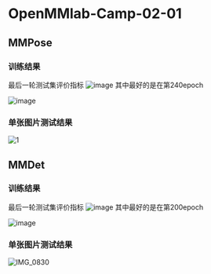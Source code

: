 # OpenMMlab-Camp-02-01
## MMPose
### 训练结果
最后一轮测试集评价指标
![image](https://github.com/CHEROAD/OpenMMlab-Camp-02-01/assets/105981758/0dbe211c-cf5b-4577-95ac-6352bb40881e)
其中最好的是在第240epoch

![image](https://github.com/CHEROAD/OpenMMlab-Camp-02-01/assets/105981758/40a8d39e-21a6-4d70-bb42-ae2c97be4266)

### 单张图片测试结果
![1](https://github.com/CHEROAD/OpenMMlab-Camp-02-01/assets/105981758/fe45278d-3f68-4213-b4c4-b3c3f38a5d3e)

## MMDet
### 训练结果
最后一轮测试集评价指标
![image](https://github.com/CHEROAD/OpenMMlab-Camp-02-01/assets/105981758/6aaa9ecb-80c7-4b72-9619-6a4c84b3478b)
其中最好的是在第200epoch

![image](https://github.com/CHEROAD/OpenMMlab-Camp-02-01/assets/105981758/032190b0-fde9-4696-9432-fbcb7f901abd)
### 单张图片测试结果
![IMG_0830](https://github.com/CHEROAD/OpenMMlab-Camp-02-01/assets/105981758/9ebcda1e-7135-4b10-9235-559674259057)
